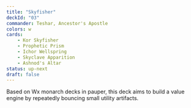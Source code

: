 ```yaml
---
title: "Skyfisher"
deckId: "03"
commander: Teshar, Ancestor's Apostle
colors: w
cards:
    - Kor Skyfisher
    - Prophetic Prism
    - Ichor Wellspring
    - Skyclave Apparition
    - Ashnod's Altar
status: up-next
draft: false
---
```


Based on Wx monarch decks in pauper, this deck aims to build a value engine by repeatedly bouncing small utility artifacts.
